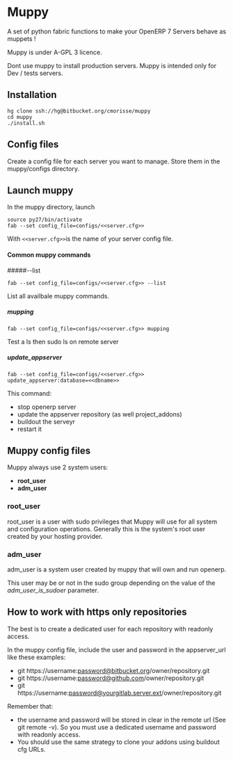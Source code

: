 # Muppy

A set of python fabric functions to make your OpenERP 7 Servers behave as muppets !

Muppy is under A-GPL 3 licence.

Dont use muppy to install production servers. Muppy is intended only for Dev / tests servers.

## Installation

	hg clone ssh://hg@bitbucket.org/cmorisse/muppy
	cd muppy 
	./install.sh

## Config files
Create a config file for each server you want to manage.
Store them in the muppy/configs directory.

## Launch muppy
In the muppy directory, launch

	source py27/bin/activate
	fab --set config_file=configs/<<server.cfg>> 
	
With `<<server.cfg>>`is the name of your server config file.

#### Common muppy commands

#####--list

`fab --set config_file=configs/<<server.cfg>> --list`

List all availbale muppy commands.

##### mupping
`fab --set config_file=configs/<<server.cfg>> mupping`

Test a ls then sudo ls on remote server

##### update_appserver
`fab --set config_file=configs/<<server.cfg>> update_appserver:database=<<dbname>>`

This command:

* stop openerp server
* update the appserver repository (as well project_addons)
* buildout the serveyr
* restart it

## Muppy config files 
Muppy always use 2 system users:

 * **root_user**
 * **adm_user**

### root_user
root_user is a user with sudo privileges that Muppy will use for all system and configuration operations. Generally this is the system's root user created by your hosting provider.

### adm_user
adm_user is a system user created by muppy that will own and run openerp.

This user may be or not in the sudo group depending on the value of the _adm_user_is_sudoer_ parameter.

## How to work with https only repositories
The best is to create a dedicated user for each repository with readonly access.

In the muppy config file, include the user and password in the appserver_url like these examples:

* git https://username:password@bitbucket.org/owner/repository.git
* git https://username:password@github.com/owner/repository.git
* git https://username:password@yourgitlab.server.ext/owner/repository.git

Remember that:

* the username and password will be stored in clear in the remote url (See git remote -v).
So you must use a dedicated username and password with readonly access.
* You should use the same strategy to clone your addons using buildout cfg URLs. 


